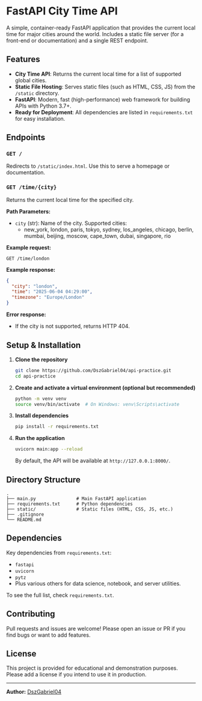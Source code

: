 # FastAPI City Time API

A simple, container-ready FastAPI application that provides the current local time for major cities around the world. Includes a static file server (for a front-end or documentation) and a single REST endpoint.

## Features

- **City Time API**: Returns the current local time for a list of supported global cities.
- **Static File Hosting**: Serves static files (such as HTML, CSS, JS) from the `/static` directory.
- **FastAPI**: Modern, fast (high-performance) web framework for building APIs with Python 3.7+.
- **Ready for Deployment**: All dependencies are listed in `requirements.txt` for easy installation.

## Endpoints

### `GET /`
Redirects to `/static/index.html`. Use this to serve a homepage or documentation.

### `GET /time/{city}`
Returns the current local time for the specified city.

**Path Parameters:**
- `city` (str): Name of the city. Supported cities:
  - new_york, london, paris, tokyo, sydney, los_angeles, chicago, berlin, mumbai, beijing, moscow, cape_town, dubai, singapore, rio

**Example request:**
```
GET /time/london
```

**Example response:**
```json
{
  "city": "london",
  "time": "2025-06-04 04:29:00",
  "timezone": "Europe/London"
}
```

**Error response:**
- If the city is not supported, returns HTTP 404.

## Setup & Installation

1. **Clone the repository**
   ```sh
   git clone https://github.com/DszGabriel04/api-practice.git
   cd api-practice
   ```

2. **Create and activate a virtual environment (optional but recommended)**
   ```sh
   python -m venv venv
   source venv/bin/activate  # On Windows: venv\Scripts\activate
   ```

3. **Install dependencies**
   ```sh
   pip install -r requirements.txt
   ```

4. **Run the application**
   ```sh
   uvicorn main:app --reload
   ```
   By default, the API will be available at `http://127.0.0.1:8000/`.

## Directory Structure

```
.
├── main.py               # Main FastAPI application
├── requirements.txt      # Python dependencies
├── static/               # Static files (HTML, CSS, JS, etc.)
├── .gitignore
└── README.md
```

## Dependencies

Key dependencies from `requirements.txt`:
- `fastapi`
- `uvicorn`
- `pytz`
- Plus various others for data science, notebook, and server utilities.

To see the full list, check `requirements.txt`.

## Contributing

Pull requests and issues are welcome! Please open an issue or PR if you find bugs or want to add features.

## License

This project is provided for educational and demonstration purposes. Please add a license if you intend to use it in production.

---

**Author:** [DszGabriel04](https://github.com/DszGabriel04)
